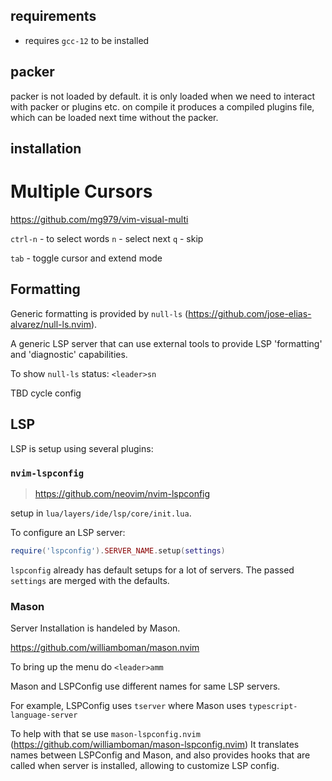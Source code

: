 <!-- lua/init/README.md -->

## requirements

- requires `gcc-12` to be installed

## packer

packer is not loaded by default. it is only loaded when we need to interact
with packer or plugins etc. on compile it produces a compiled plugins file,
which can be loaded next time without the packer.


## installation

<!-- lua/layers/cursors/README.md -->
# Multiple Cursors

https://github.com/mg979/vim-visual-multi

`ctrl-n` - to select words
`n` - select next
`q` - skip

`tab` - toggle cursor and extend mode

<!-- lua/layers/ide/format/README.md -->
## Formatting

Generic formatting is provided by `null-ls` (https://github.com/jose-elias-alvarez/null-ls.nvim).

A generic LSP server that can use external tools to provide LSP
'formatting' and 'diagnostic' capabilities.

To show `null-ls` status: `<leader>sn`

TBD cycle config

<!-- lua/layers/ide/lsp/README.md -->
## LSP

LSP is setup using several plugins:


### `nvim-lspconfig`

> https://github.com/neovim/nvim-lspconfig

setup in `lua/layers/ide/lsp/core/init.lua`.

To configure an LSP server:

```lua
require('lspconfig').SERVER_NAME.setup(settings)
```

`lspconfig` already has default setups for a lot of servers.
The passed `settings` are merged with the defaults.


### Mason

Server Installation is handeled by Mason.

https://github.com/williamboman/mason.nvim

To bring up the menu do `<leader>amm`

Mason and LSPConfig use different names for same LSP servers.

For example, LSPConfig uses `tserver` where Mason uses `typescript-language-server`

To help with that se use `mason-lspconfig.nvim` (https://github.com/williamboman/mason-lspconfig.nvim)
It translates names between LSPConfig and Mason, and also provides hooks
that are called when server is installed, allowing to customize LSP config.

